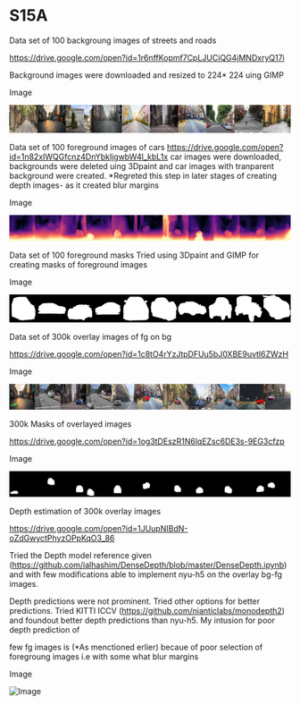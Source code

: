 # S15A


Data set of 100 backgroung images of streets and roads

https://drive.google.com/open?id=1r6nffKopmf7CpLJUCiQG4jMNDxryQ17i

Background images were downloaded and resized to 224* 224 uing GIMP 

Image

![Image](https://github.com/meenuraji/S15A/blob/master/bgimg.png)

Data set of 100 foreground images of cars
https://drive.google.com/open?id=1n82xIWQGfcnz4DnYbkIjgwbW4l_kbL1x
car images were downloaded, backgrounds were deleted uing 3Dpaint and car images with tranparent background were created. *Regreted this step in later stages of creating depth images- as it created blur margins

Image

![Image](https://github.com/meenuraji/S15A/blob/master/fgimg.png)

Data set of 100 foreground masks
Tried using 3Dpaint and GIMP for creating masks of foreground images 

Image

![Image](https://github.com/meenuraji/S15A/blob/master/mask.png)

Data set of 300k overlay images of fg on bg

https://drive.google.com/open?id=1c8tO4rYzJtpDFUu5bJ0XBE9uvtl6ZWzH

Image

![Image](https://github.com/meenuraji/S15A/blob/master/overlay.png)

300k Masks of overlayed images

https://drive.google.com/open?id=1og3tDEszR1N6lqEZsc6DE3s-9EG3cfzp

Image

![Image](https://github.com/meenuraji/S15A/blob/master/overlaymask.png)

Depth estimation of 300k overlay images

https://drive.google.com/open?id=1JUupNIBdN-oZdGwyctPhyzOPpKqO3_86

Tried the Depth model reference given (https://github.com/ialhashim/DenseDepth/blob/master/DenseDepth.ipynb) and with few modifications able to implement nyu-h5 on the overlay bg-fg images.

Depth predictions were not prominent. Tried other options for better predictions. Tried KITTI ICCV (https://github.com/nianticlabs/monodepth2) and foundout better depth predictions than nyu-h5. My intusion for poor depth prediction of 

few fg images is (*As menctioned erlier) becaue of poor selection of foregroung images i.e with some what blur margins

Image

![Image]()
